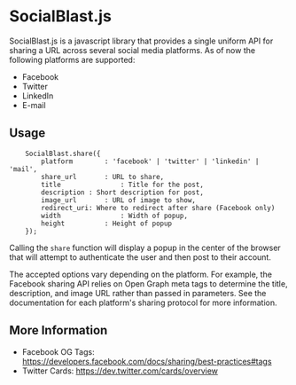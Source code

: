 # SocialBlast.js

SocialBlast.js is a javascript library that provides a single uniform API for sharing a URL across several social media platforms. As of now the following platforms are supported:

- Facebook
- Twitter
- LinkedIn
- E-mail

## Usage

		SocialBlast.share({
			platform		: 'facebook' | 'twitter' | 'linkedin' | 'mail',
			share_url		: URL to share,
			title				: Title for the post,
			description	: Short description for post,
			image_url		: URL of image to show,
			redirect_uri: Where to redirect after share (Facebook only)
			width				: Width of popup,
			height			: Height of popup
		});

Calling the `share` function will display a popup in the center of the browser that will attempt to authenticate the user and then post to their account.

The accepted options vary depending on the platform. For example, the Facebook sharing API relies on Open Graph meta tags to determine the title, description, and image URL rather than passed in parameters. See the documentation for each platform's sharing protocol for more information.

## More Information

- Facebook OG Tags: https://developers.facebook.com/docs/sharing/best-practices#tags
- Twitter Cards: https://dev.twitter.com/cards/overview

